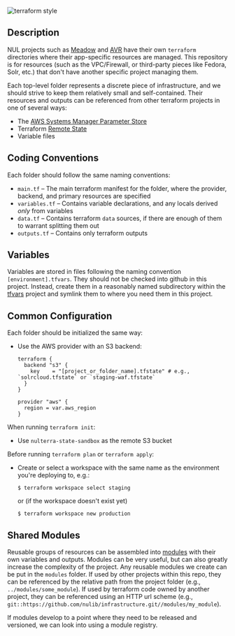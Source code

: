 ![terraform style](https://github.com/nulib/infrastructure/actions/workflows/tflint.yml/badge.svg)

## Description

NUL projects such as [Meadow](https://github.com/nulib/meadow) and [AVR](https://github.com/nulib/avalon) have their own `terraform` directories where their app-specific resources are managed. This repository is for resources (such as the VPC/Firewall, or third-party pieces like Fedora, Solr, etc.) that don't have another specific project managing them.

Each top-level folder represents a discrete piece of infrastructure, and we should strive to keep them relatively small and self-contained. Their resources and outputs can be referenced from other terraform projects in one of several ways:

* The [AWS Systems Manager Parameter Store](https://docs.aws.amazon.com/systems-manager/latest/userguide/systems-manager-parameter-store.html)
* Terraform [Remote State](https://www.terraform.io/docs/language/state/remote.html)
* Variable files

## Coding Conventions

Each folder should follow the same naming conventions:

* `main.tf` – The main terraform manifest for the folder, where the provider, backend, and primary resources are specified
* `variables.tf` – Contains variable declarations, and any locals derived *only* from variables
* `data.tf` – Contains terraform `data` sources, if there are enough of them to warrant splitting them out
* `outputs.tf` – Contains only terraform outputs

## Variables

Variables are stored in files following the naming convention `[environment].tfvars`. They should not be checked into github in this project. Instead, create them in a reasonably named subdirectory within the [tfvars](https://github.com/nulib/tfvars) project and symlink them to where you need them in this project.

## Common Configuration

Each folder should be initialized the same way:

* Use the AWS provider with an S3 backend:

    ```
    terraform {
      backend "s3" {
        key    = "[project_or_folder_name].tfstate" # e.g., `solrcloud.tfstate` or `staging-waf.tfstate`
      }
    }

    provider "aws" {
      region = var.aws_region
    }
    ```

When running `terraform init`:

* Use `nulterra-state-sandbox` as the remote S3 bucket

Before running `terraform plan` or `terraform apply`:
* Create or select a workspace with the same name as the environment you're deploying to, e.g.:
    ```
    $ terraform workspace select staging
    ```
    or (if the workspace doesn't exist yet)
    ```
    $ terraform workspace new production
    ```

## Shared Modules

Reusable groups of resources can be assembled into [modules](https://www.terraform.io/docs/language/modules/develop/index.html) with their own variables and outputs. Modules can be very useful, but can also greatly increase the complexity of the project. Any reusable modules we create can be put in the `modules` folder. If used by other projects within this repo, they can be referenced by the relative path from the project folder (e.g., `../modules/some_module`). If used by terraform code owned by another project, they can be referenced using an HTTP url scheme (e.g., `git::https://github.com/nulib/infrastructure.git//modules/my_module`).

If modules develop to a point where they need to be released and versioned, we can look into using a module registry.